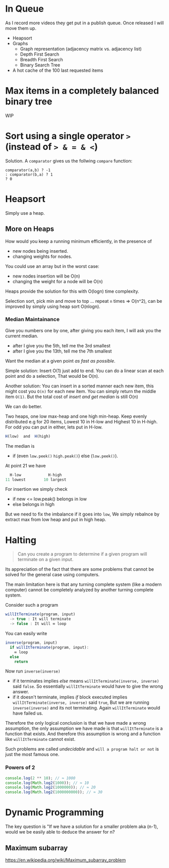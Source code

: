 # In Queue
As I record more videos they get put in a publish queue. Once released I will move them up.

* Heapsort
* Graphs
  * Graph representation (adjacency matrix vs. adjacency list)
  * Depth First Search
  * Breadth First Search
  * Binary Search Tree
* A hot cache of the 100 last requested items

# Max items in a completely balanced binary tree
WIP

# Sort using a single operator `>` (instead of `> & = & <`)
Solution. A `comparator` gives us the follwing `compare` function:
```
comparator(a,b) ? -1
: comparator(b,a) ? 1
? 0
```

# Heapsort
Simply use a heap.

## More on Heaps
How would you keep a running minimum efficiently, in the presence of
* new nodes being inserted.
* changing weights for nodes.

You could use an array but in the worst case:
* new nodes insertion will be O(n)
* changing the weight for a node will be O(n)

Heaps provide the solution for this with O(logn) time complexity.

Selection sort, pick min and move to top ... repeat `n` times => O(n^2), can be improved by simply using heap sort O(nlogn).

### Median Maintainance
Give you numbers one by one, after giving you each item, I will ask you the current median.
* after I give you the 5th, tell me the 3rd smallest
* after I give you the 13th, tell me the 7th smallest

Want the median at a given point *as fast as possible*.

Simple solution: Insert O(1) just add to end. You can do a linear scan at each point and do a selection, That would be O(n).

Another solution: You can insert in a sorted manner each new item, this might cost you `O(n)` for each new item. You can simply return the middle item `O(1)`. But the total cost of *insert and get median* is still O(n)

We can do better.

Two heaps, one low max-heap and one high min-heap. Keep evenly distributed e.g for 20 items, Lowest 10 in H-low and Highest 10 in H-high. For odd you can put in either, lets put in H-low.

```js
H(low)  and  H(high)
```

The median is
- if (even `low.peek()` `high.peak()`) else (`low.peek()`).

At point 21 we have

```js
  H-low            H-high
11 lowest        10 largest
```

For insertion we simply check
- if new <= low.peak() belongs in low
- else belongs in high

But we need to fix the imbalance if it goes into `low`, We simply rebalnce by extract max from low heap and put in high heap.

# Halting

> Can you create a program to determine if a given program will terminate on a given input.

Its appreciation of the fact that there are some problems that cannot be solved for the general case using computers.

The main limitation here is that any turning complete system (like a modern computer) cannot be completely analyzed by another turning complete system.

Consider such a program

```js
willItTerminate(program, input)
  -> true : It will terminate
  -> false : It will ∞ loop
```

You can easily write
```js
inverse(program, input)
  if willItTerminate(program, input):
    ∞ loop
  else
    return
```

Now run `inverse(inverse)`
- if it terminates implies *else* means `willItTerminate(inverse, inverse)` said `false`. So essentially `willItTerminate` would have to give the wrong answer.
- if it doesn't terminate, implies *if* block executed implies `willItTerminate(inverse, inverse)` said `true`, But we are running `inverse(inverse)` and its not terminating. Again `willItTerminate` would have failed us.

Therefore the only logical conclusion is that we have made a wrong assumption, the only assumption we have made is that `willItTerminate` is a function that exists. And therefore this assumption is wrong and a function like `willItTerminate` cannot exist.

Such problems are called *undecidable* and `will a program halt or not` is just the most famous one.


### Powers of 2
```js
console.log(2 ** 10); // ≈ 1000
console.log(Math.log2(1000)); // ≈ 10
console.log(Math.log2(1000000)); // ≈ 20
console.log(Math.log2(1000000000)); // ≈ 30
```

# Dynamic Programming
The key question is "If we have a solution for a smaller problem aka (n-1), would we be easily able to deduce the answer for n?

## Maximum subarray
https://en.wikipedia.org/wiki/Maximum_subarray_problem
